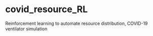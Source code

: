 # covid_resource_RL
Reinforcement learning to automate resource distribution, COVID-19 ventilator simulation
